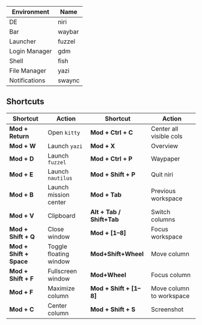 
| Environment   | Name   |
| ------------- | ------ |
| DE            | niri   |
| Bar           | waybar |
| Launcher      | fuzzel |
| Login Manager | gdm    |
| Shell         | fish   |
| File Manager  | yazi   |
| Notifications | swaync |
## Shortcuts

| Shortcut                | Action                 | Shortcut                  | Action                   |
| ----------------------- | ---------------------- | ------------------------- | ------------------------ |
| **Mod + Return**        | Open `kitty`           | **Mod + Ctrl + C**        | Center all visible cols  |
| **Mod + W**             | Launch `yazi`          | **Mod + X**               | Overview                 |
| **Mod + D**             | Launch `fuzzel`        | **Mod + Ctrl + P**        | Waypaper                 |
| **Mod + E**             | Launch `nautilus`      | **Mod + Shift + P**       | Quit niri                |
| **Mod + B**             | Launch mission center  | **Mod + Tab**             | Previous workspace       |
| **Mod + V**             | Clipboard              | **Alt + Tab / Shift+Tab** | Switch columns           |
| **Mod + Shift + Q**     | Close window           | **Mod + [1–8]**           | Focus workspace          |
| **Mod + Shift + Space** | Toggle floating window | **Mod+Shift+Wheel**       | Move column              |
| **Mod + Shift + F**     | Fullscreen window      | **Mod+Wheel**             | Focus column             |
| **Mod + F**             | Maximize column        | **Mod + Shift + [1–8]**   | Move column to workspace |
| **Mod + C**             | Center column          | **Mod + Shift + S**       | Screenshot               |
